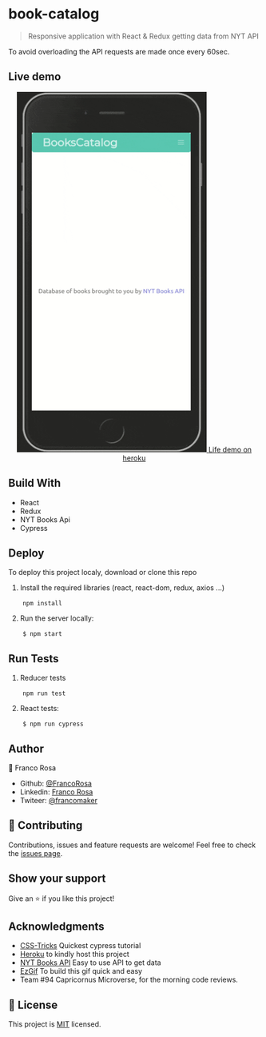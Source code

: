 # book-catalog
>Responsive application with React & Redux getting data from NYT API

To avoid overloading the API requests are made once every 60sec.

## Live demo

<p align="center">
  <a href="https://nytbooks-catalog.herokuapp.com">
    <img width="380" height="720" src="./demo.gif">
  </a>
  <a href="https://nytbooks-catalog.herokuapp.com">
    Life demo on heroku
  </a>
</p> 

## Build With

- React
- Redux
- NYT Books Api
- Cypress

## Deploy

To deploy this project localy, download or clone this repo
1. Install the required libraries (react, react-dom, redux, axios ...)
```
    npm install
```
2. Run the server locally:
```
    $ npm start
```

## Run Tests

1. Reducer tests
```
    npm run test
```
2. React tests:
```
    $ npm run cypress
```

## Author

👤 Franco Rosa

- Github: [@FrancoRosa](https://github.com/FrancoRosa)
- Linkedin: [Franco Rosa](https://www.linkedin.com/in/francoro)
- Twiteer: [@francomaker](https://twitter.com/francomaker)
## 🤝 Contributing

Contributions, issues and feature requests are welcome!
Feel free to check the [issues page](issues/).

## Show your support

Give an ⭐️ if you like this project!

<a name="acknowledgements"/>

## Acknowledgments
- [CSS-Tricks](https://css-tricks.com/using-cypress-to-write-tests-for-a-react-application/) Quickest cypress tutorial 
- [Heroku](heroku.com) to kindly host this project
- [NYT Books API](https://developer.nytimes.com/docs/books-product/1/overview) Easy to use API to get data
- [EzGif](https://ezgif.com) To build this gif quick and easy
- Team #94 Capricornus Microverse, for the morning code reviews.

## 📝 License

This project is [MIT](lic.url) licensed.